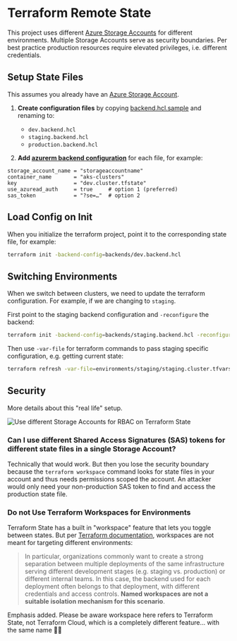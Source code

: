 # Terraform Remote State

This project uses different [Azure Storage Accounts](https://docs.microsoft.com/azure/storage/blobs/storage-blobs-introduction) for different environments. Multiple Storage Accounts serve as security boundaries. Per best practice production resources require elevated privileges, i.e. different credentials.

## Setup State Files

This assumes you already have an [Azure Storage Account](https://learn.microsoft.com/en-us/azure/storage/common/storage-account-create?tabs=azure-portal).

1) **Create configuration files** by copying [backend.hcl.sample](./backend.hcl.sample) and renaming to:
   - `dev.backend.hcl`
   - `staging.backend.hcl`
   - `production.backend.hcl`

2) **Add [azurerm backend configuration](https://www.terraform.io/docs/language/settings/backends/azurerm.html)** for each file, for example:

```hcl
storage_account_name = "storageaccountname"
container_name       = "aks-clusters"
key                  = "dev.cluster.tfstate"
use_azuread_auth     = true     # option 1 (preferred)
sas_token            = "?se=…"  # option 2 
```

## Load Config on Init

When you initialize the terraform project, point it to the corresponding state file, for example:

```bash
terraform init -backend-config=backends/dev.backend.hcl
```

## Switching Environments

When we switch between clusters, we need to update the terraform configuration. For example, if we are changing to `staging`. 

First point to the staging backend configuration and `-reconfigure` the backend:

```bash
terraform init -backend-config=backends/staging.backend.hcl -reconfigure
```

Then use `-var-file` for terraform commands to pass staging specific configuration, e.g. getting current state:

```bash
terraform refresh -var-file=environments/staging/staging.cluster.tfvars
```

## Security

More details about this "real life" setup.

<img src="./../images/tf-state-rbac.svg" alt="Use different Storage Accounts for RBAC on Terraform State">

### Can I use different Shared Access Signatures (SAS) tokens for different state files in a single Storage Account?

Technically that would work. But then you lose the security boundary because the `terraform workspace` command looks for state files in your account and thus needs permissions scoped the account. An attacker would only need your non-production SAS token to find and access the production state file.

### Do not Use Terraform Workspaces for Environments

Terraform State has a built in "workspace" feature that lets you toggle between states. But per [Terraform documentation](https://www.terraform.io/docs/language/state/workspaces.html#when-to-use-multiple-workspaces), workspaces are not meant for targeting different environments:

> In particular, organizations commonly want to create a strong separation between multiple deployments of the same infrastructure serving different development stages (e.g. staging vs. production) or different internal teams. In this case, the backend used for each deployment often belongs to that deployment, with different credentials and access controls. **Named workspaces are not a suitable isolation mechanism for this scenario**.

Emphasis added. Please be aware workspace here refers to Terraform State, not Terraform Cloud, which is a completely different feature… with the same name 🤷‍♀️